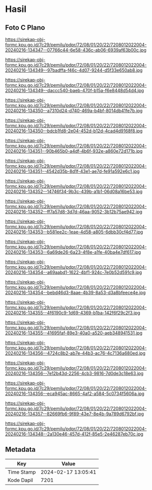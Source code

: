 # Hasil

## Foto C Plano

https://sirekap-obj-formc.kpu.go.id/7c29/pemilu/pdpr/72/08/01/20/22/7208012022004-20240216-134347--07766c44-6e58-436c-ab06-6939af63b00c.jpg

https://sirekap-obj-formc.kpu.go.id/7c29/pemilu/pdpr/72/08/01/20/22/7208012022004-20240216-134349--97badffa-f46c-4d07-9244-d5f33e650ab8.jpg

https://sirekap-obj-formc.kpu.go.id/7c29/pemilu/pdpr/72/08/01/20/22/7208012022004-20240216-134349--daccc540-baeb-470f-b15a-f6e8448d54d4.jpg

https://sirekap-obj-formc.kpu.go.id/7c29/pemilu/pdpr/72/08/01/20/22/7208012022004-20240216-134350--a7310d24-d740-469a-b4bf-8014db41fe7b.jpg

https://sirekap-obj-formc.kpu.go.id/7c29/pemilu/pdpr/72/08/01/20/22/7208012022004-20240216-134350--bdcb1fd8-2e04-452d-b12d-4cad4d9168f8.jpg

https://sirekap-obj-formc.kpu.go.id/7c29/pemilu/pdpr/72/08/01/20/22/7208012022004-20240216-134351--90b465b0-a4df-4b6f-932e-a860e72d171b.jpg

https://sirekap-obj-formc.kpu.go.id/7c29/pemilu/pdpr/72/08/01/20/22/7208012022004-20240216-134351--4542d35b-8d1f-43e1-ae7d-fe91a592e6c1.jpg

https://sirekap-obj-formc.kpu.go.id/7c29/pemilu/pdpr/72/08/01/20/22/7208012022004-20240216-134352--14746f34-9b3c-439b-a1b1-06d08a16be53.jpg

https://sirekap-obj-formc.kpu.go.id/7c29/pemilu/pdpr/72/08/01/20/22/7208012022004-20240216-134352--ff7a57d8-3d7d-46aa-9052-3b12b75ae942.jpg

https://sirekap-obj-formc.kpu.go.id/7c29/pemilu/pdpr/72/08/01/20/22/7208012022004-20240216-134353--b581ee2c-1eae-4d58-a805-6dbb30cf4d77.jpg

https://sirekap-obj-formc.kpu.go.id/7c29/pemilu/pdpr/72/08/01/20/22/7208012022004-20240216-134353--6a69de26-6a23-4f8e-a1fe-40ba4e7df617.jpg

https://sirekap-obj-formc.kpu.go.id/7c29/pemilu/pdpr/72/08/01/20/22/7208012022004-20240216-134354--a69aabd1-1622-4bf1-924c-7e0b52d591c9.jpg

https://sirekap-obj-formc.kpu.go.id/7c29/pemilu/pdpr/72/08/01/20/22/7208012022004-20240216-134354--bebd46d3-8aae-4b39-8a53-d3a8bfeece4e.jpg

https://sirekap-obj-formc.kpu.go.id/7c29/pemilu/pdpr/72/08/01/20/22/7208012022004-20240216-134355--4f6190c9-1d69-4369-b1ba-142f6f29c2f3.jpg

https://sirekap-obj-formc.kpu.go.id/7c29/pemilu/pdpr/72/08/01/20/22/7208012022004-20240216-134355--41695faf-89e3-40a0-a520-aeb348941531.jpg

https://sirekap-obj-formc.kpu.go.id/7c29/pemilu/pdpr/72/08/01/20/22/7208012022004-20240216-134356--4724c8b2-ab7e-44b3-ac76-4c7136a680ed.jpg

https://sirekap-obj-formc.kpu.go.id/7c29/pemilu/pdpr/72/08/01/20/22/7208012022004-20240216-134356--7e12b43d-2256-4cb3-9816-7d0de3c18e63.jpg

https://sirekap-obj-formc.kpu.go.id/7c29/pemilu/pdpr/72/08/01/20/22/7208012022004-20240216-134356--eca945ac-8665-4af2-a584-5c0734f5606a.jpg

https://sirekap-obj-formc.kpu.go.id/7c29/pemilu/pdpr/72/08/01/20/22/7208012022004-20240216-134357--82669fb6-9f89-43e7-8e4b-9a789d6792bf.jpg

https://sirekap-obj-formc.kpu.go.id/7c29/pemilu/pdpr/72/08/01/20/22/7208012022004-20240216-134348--2a130e46-457d-412f-85e5-2e46287eb70c.jpg


## Metadata

| Key        | Value               |
| ---------- | ------------------- |
| Time Stamp | 2024-02-17 13:05:41 |
| Kode Dapil | 7201                |



